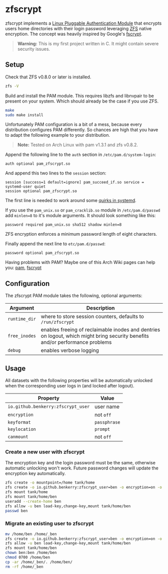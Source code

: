 # zfscrypt

zfscrypt implements a [Linux Pluggable Authentication Module](https://github.com/linux-pam/linux-pam) that encrypts users home directories with their login password leveraging [ZFS](https://github.com/zfsonlinux/zfs) native encryption. The concept was heavily inspired by Google's [fscrypt](https://github.com/google/fscrypt).

> **Warning:** This is my first project written in C. It might contain severe security issues.

## Setup

Check that ZFS v0.8.0 or later is installed.

~~~ sh
zfs -V
~~~

Build and install the PAM module. This requires libzfs and libnvpair to be present on your system. Which should already be the case if you use ZFS.

~~~ sh
make
sudo make install
~~~

Unfortunately PAM configuration is a bit of a mess, because every distribution configures PAM differently. So chances are high that you have to adapt the following example to your distribution.

> **Note:** Tested on Arch Linux with pam v1.3.1 and zfs v0.8.2.

Append the following line to the `auth` section in `/etc/pam.d/system-login`:

~~~ pam
auth optional pam_zfscrypt.so
~~~

And append this two lines to the `session` section:

~~~ pam
session [success=1 default=ignore] pam_succeed_if.so service = systemd-user quiet
session optional pam_zfscrypt.so
~~~

The first line is needed to work around some [quirks in systemd](https://wiki.archlinux.org/index.php/Pam_mount).

If you use the `pam_unix.so` or `pam_cracklib.so` module in `/etc/pam.d/passwd` add `minlen=8` to it's module arguments. It should look something like this:

~~~ pam
password required pam_unix.so sha512 shadow minlen=8
~~~

ZFS encryption enforces a minimum password length of eight characters.

Finally append the next line to `etc/pam.d/passwd`:

~~~ pam
password optional pam_zfscrypt.so
~~~

Having problems with PAM? Maybe one of this Arch Wiki pages can help you: [pam](https://wiki.archlinux.org/index.php/PAM), [fscrypt](https://wiki.archlinux.org/index.php/Fscrypt)

## Configuration

The zfscrypt PAM module takes the following, optional arguments:

| Argument      | Description                                                                                                                   |
|---------------|-------------------------------------------------------------------------------------------------------------------------------|
| `runtime_dir` | where to store session counters, defaults to `/run/zfscrypt`                                                                  |
| `free_inodes` | enables freeing of reclaimable inodes and dentries on logout, which might bring security benefits and/or performance problems |
| `debug`       | enables verbose logging                                                                                                       |

## Usage

All datasets with the following properties will be automatically unlocked when the corresponding user logs in (and locked after logout).

| Property                           | Value        |
|------------------------------------|--------------|
| `io.github.benkerry:zfscrypt_user` | user name    |
| `encryption`                       | not `off`    |
| `keyformat`                        | `passphrase` |
| `keylocation`                      | `prompt`     |
| `canmount`                         | not `off`    |

### Create a new user with zfscrypt

The encryption key and the login password must be the same, otherwise automatic unlocking won't work. Future password changes will update the encryption key automatically.

~~~ sh
zfs create -o mountpoint=/home tank/home
zfs create -o io.github.benkerry:zfscrypt_user=ben -o encryption=on -o keyformat=passphrase -o keylocation=prompt -o canmount=noauto tank/home/ben
zfs mount tank/home
zfs mount tank/home/ben
useradd --create-home ben
zfs allow -u ben load-key,change-key,mount tank/home/ben 
passwd ben
~~~

### Migrate an existing user to zfscrypt

~~~ sh
mv /home/ben /home/_ben
zfs create -o io.github.benkerry:zfscrypt_user=ben -o encryption=on -o keyformat=passphrase -o keylocation=prompt -o canmount=noauto -o mountpoint=/home/ben tank/home/ben
zfs allow -u ben load-key,change-key,mount tank/home/ben
zfs mount tank/home/ben
chown ben:ben /home/ben
chmod 0700 /home/ben
cp -ar /home/_ben/. /home/ben/
rm -rf /home/_ben
~~~
